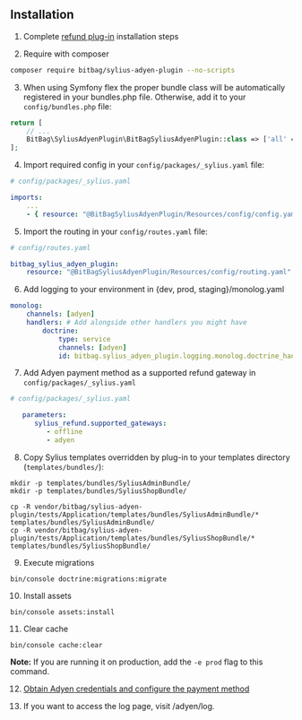 ## Installation

1. Complete [refund plug-in](https://github.com/Sylius/RefundPlugin) installation steps

2. Require with composer

```bash
composer require bitbag/sylius-adyen-plugin --no-scripts
```
3. When using Symfony flex the proper bundle class will be automatically registered in your bundles.php file. Otherwise, add it to your `config/bundles.php` file:

```php
return [
    // ...
    BitBag\SyliusAdyenPlugin\BitBagSyliusAdyenPlugin::class => ['all' => true],
];
```

4. Import required config in your `config/packages/_sylius.yaml` file:

```yaml
# config/packages/_sylius.yaml

imports:
    ...
    - { resource: "@BitBagSyliusAdyenPlugin/Resources/config/config.yaml" }
```

5. Import the routing in your `config/routes.yaml` file:

```yaml
# config/routes.yaml

bitbag_sylius_adyen_plugin:
    resource: "@BitBagSyliusAdyenPlugin/Resources/config/routing.yaml"
```

6. Add logging to your environment in {dev, prod, staging}/monolog.yaml

```yaml
monolog:
    channels: [adyen]
    handlers: # Add alongside other handlers you might have
        doctrine:
            type: service
            channels: [adyen]
            id: bitbag.sylius_adyen_plugin.logging.monolog.doctrine_handler
```

7. Add Adyen payment method as a supported refund gateway in `config/packages/_sylius.yaml`

```yaml
# config/packages/_sylius.yaml

   parameters:
      sylius_refund.supported_gateways:
         - offline
         - adyen
```

8. Copy Sylius templates overridden by plug-in to your templates directory (`templates/bundles/`):

```
mkdir -p templates/bundles/SyliusAdminBundle/
mkdir -p templates/bundles/SyliusShopBundle/

cp -R vendor/bitbag/sylius-adyen-plugin/tests/Application/templates/bundles/SyliusAdminBundle/* templates/bundles/SyliusAdminBundle/
cp -R vendor/bitbag/sylius-adyen-plugin/tests/Application/templates/bundles/SyliusShopBundle/* templates/bundles/SyliusShopBundle/
```

9. Execute migrations

```
bin/console doctrine:migrations:migrate
```

10. Install assets

```
bin/console assets:install
```

11. Clear cache

```
bin/console cache:clear
```

**Note:** If you are running it on production, add the `-e prod` flag to this command.

12. [Obtain Adyen credentials and configure the payment method](configuration.md)


13. If you want to access the log page, visit /adyen/log.
